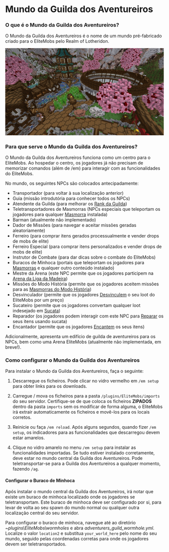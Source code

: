 # Mundo da Guilda dos Aventureiros

### O que é o Mundo da Guilda dos Aventureiros?

O Mundo da Guilda dos Aventureiros é o nome de um mundo pré-fabricado criado para o EliteMobs pelo Realm of Lotheridon.

![ag_pic_1.jpg](../../../img/wiki/ag_pic_1.jpg)

### Para que serve o Mundo da Guilda dos Aventureiros?

O Mundo da Guilda dos Aventureiros funciona como um centro para o EliteMobs. Ao hospedar o centro, os jogadores já não
precisam de memorizar comandos (além de /em) para interagir com as funcionalidades do EliteMobs.

No mundo, os seguintes NPCs são colocados antecipadamente:

- Transportador (para voltar à sua localização anterior)
- Guia (missão introdutória para conhecer todos os NPCs)
- Atendente da Guilda (para melhorar
  os [Rank da Guilda]($language$/elitemobs/understanding_the_basics_of_elitemobs.md&section=step-2:-discovering-the-economy))
- Teletransportadores de Masmorras (NPCs especiais que teleportam os jogadores para
  qualquer [Masmorra]($language$/elitemobs/dungeons.md) instalada)
- Barman (atualmente não implementado)
- Dador de Missões (para navegar e aceitar missões geradas aleatoriamente)
- Ferreiro (para comprar itens gerados processualmente e vender drops de mobs de elite)
- Ferreiro Especial (para comprar itens personalizados e vender drops de mobs de elite)
- Instrutor de Combate (para dar dicas sobre o combate do EliteMobs)
- Buracos de Minhoca (portais que teleportam os jogadores para [Masmorras]($language$elitemobs/dungeons.md) e qualquer
  outro conteúdo instalado)
- Mestre da Arena (este NPC permite que os jogadores participem
  na [Arena da Liga da Madeira]($language$elitemobs/understanding_the_basics_of_elitemobs.md&section=arenas))
- Missões do Modo História (permite que os jogadores aceitem missões para
  as [Masmorras do Modo História](www.magmaguy.com))
- Desvinculador (permite que os
  jogadores [Desvinculem]($language$/elitemobs/item_upgrade_system.md&section=unbinding-items) o seu loot do EliteMobs
  por um preço)
- Sucateiro (permite que os jogadores convertam qualquer loot indesejado
  em [Sucata]($language$/elitemobs/item_upgrade_system.md&section=scrapping-items))
- Reparador (os jogadores podem interagir com este NPC
  para [Reparar]($language$/elitemobs/item_upgrade_system.md&section=repairing-elite-items) os seus itens usando sucata)
- Encantador (permite que os jogadores [Encantem]($language$/elitemobs/item_upgrade_system.md&section=enchanting-elite-items) os seus itens)

Adicionalmente, apresenta um edifício de guilda de aventureiros para os NPCs, bem como uma Arena EliteMobs (atualmente
não implementada, em breve!).

### Como configurar o Mundo da Guilda dos Aventureiros

Para instalar o Mundo da Guilda dos Aventureiros, faça o seguinte:

1. Descarregue os ficheiros. Pode clicar no vidro vermelho em `/em setup` para obter links para os downloads.

2. Carregue / mova os ficheiros para a pasta `/plugins/EliteMobs/imports` do seu servidor. Certifique-se de que coloca
   os ficheiros **ZIPADOS** dentro da pasta `imports` sem os modificar de forma alguma, o EliteMobs irá extrair
   automaticamente os ficheiros e movê-los para os locais corretos.

3. Reinicie ou faça `/em reload`. Após alguns segundos, quando fizer `/em setup`, os indicadores para as funcionalidades
   que descarregou devem estar amarelos.

4. Clique no vidro amarelo no menu `/em setup` para instalar as funcionalidades importadas. Se tudo estiver instalado
   corretamente, deve estar no mundo central da Guilda dos Aventureiros. Pode teletransportar-se para a Guilda dos
   Aventureiros a qualquer momento, fazendo `/ag`.

#### Configurar o Buraco de Minhoca

Após instalar o mundo central da Guilda dos Aventureiros, irá notar que existe um buraco de minhoca localizado onde os
jogadores se teletransportam. Este buraco de minhoca deve ser configurado por si, para levar de volta ao seu spawn do
mundo normal ou qualquer outra localização central do seu servidor.

Para configurar o buraco de minhoca, navegue até ao diretório *~plugins\EliteMobs\wormholes* e abra
*adventurers_guild_wormhole.yml*. Localize o valor `location2` e substitua `your_world_here` pelo nome do seu mundo,
seguido pelas coordenadas corretas para onde os jogadores devem ser teletransportados.

